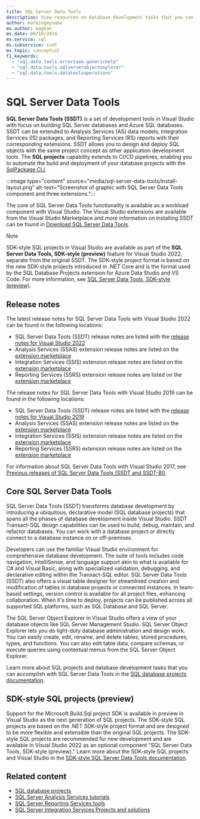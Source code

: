 ```yaml
---
title: SQL Server Data Tools
description: View resources on database development tasks that you can accomplish with SQL Server Data Tools, such as designing tables and creating feature extensions.
author: markingmyname
ms.author: maghan
ms.date: 09/10/2024
ms.service: sql
ms.subservice: ssdt
ms.topic: conceptual
f1_keywords:
  - "sql.data.tools.errortask.generichelp"
  - "sql.data.tools.sqlserverobjectexplorer"
  - "sql.data.tools.datatoolsoperations"
---
```


# SQL Server Data Tools

**SQL Server Data Tools (SSDT)** is a set of development tools in Visual Studio with focus on building SQL Server databases and Azure SQL databases. SSDT can be extended to Analysis Services (AS) data models, Integration Services (IS) packages, and Reporting Services (RS) reports with their corresponding extensions. SSDT allows you to design and deploy SQL objects with the same project concept as other application development tools. The **SQL projects** capability extends to CI/CD pipelines, enabling you to automate the build and deployment of your database projects with the [SqlPackage CLI](../tools/sqlpackage/sqlpackage.md).

:::image type="content" source="media/sql-server-data-tools/install-layout.png" alt-text="Screenshot of graphic with SQL Server Data Tools component and three extensions.":::

The core of SQL Server Data Tools functionality is available as a workload component with Visual Studio. The Visual Studio extensions are available from the Visual Studio Marketplace and more information on installing SSDT can be found in [Download SQL Server Data Tools](download-sql-server-data-tools-ssdt.md).

> [!NOTE]
> SDK-style SQL projects in Visual Studio are available as part of the **SQL Server Data Tools, SDK-style (preview)** feature for Visual Studio 2022, separate from the original SSDT. The SDK-style project format is based on the new SDK-style projects introduced in .NET Core and is the format used by the SQL Database Projects extension for Azure Data Studio and VS Code. For more information, see [SQL Server Data Tools, SDK-style (preview)](sql-server-data-tools-sdk-style.md).

## Release notes

The latest release notes for SQL Server Data Tools with Visual Studio 2022 can be found in the following locations:

- SQL Server Data Tools (SSDT) release notes are listed with the [release notes for Visual Studio 2022](/visualstudio/releases/2022/release-notes)
- Analysis Services (SSAS) extension release notes are listed on the [extension marketplace](https://marketplace.visualstudio.com/items?itemName=ProBITools.MicrosoftAnalysisServicesModelingProjects2022)
- Integration Services (SSIS) extension release notes are listed on the [extension marketplace](https://marketplace.visualstudio.com/items?itemName=SSIS.MicrosoftDataToolsIntegrationServices)
- Reporting Services (SSRS) extension release notes are listed on the [extension marketplace](https://marketplace.visualstudio.com/items?itemName=ProBITools.MicrosoftReportProjectsforVisualStudio2022)

The release notes for SQL Server Data Tools with Visual Studio 2019 can be found in the following locations:

- SQL Server Data Tools (SSDT) release notes are listed with the [release notes for Visual Studio 2019](/visualstudio/releases/2019/release-notes)
- Analysis Services (SSAS) extension release notes are listed on the [extension marketplace](https://marketplace.visualstudio.com/items?itemName=ProBITools.MicrosoftAnalysisServicesModelingProjects)
- Integration Services (SSIS) extension release notes are listed on the [extension marketplace](https://marketplace.visualstudio.com/items?itemName=SSIS.SqlServerIntegrationServicesProjects)
- Reporting Services (SSRS) extension release notes are listed on the [extension marketplace](https://marketplace.visualstudio.com/items?itemName=ProBITools.MicrosoftReportProjectsforVisualStudio)

For information about SQL Server Data Tools with Visual Studio 2017, see [Previous releases of SQL Server Data Tools (SSDT and SSDT-BI)](previous-releases-of-sql-server-data-tools-ssdt-and-ssdt-bi.md).

## Core SQL Server Data Tools

SQL Server Data Tools (SSDT) transforms database development by introducing a ubiquitous, declarative model (SQL database projects) that spans all the phases of database development inside Visual Studio. SSDT Transact-SQL design capabilities can be used to build, debug, maintain, and refactor databases. You can work with a database project or directly connect to a database instance on or off-premises.

Developers can use the familiar Visual Studio environment for comprehensive database development. The suite of tools includes code navigation, IntelliSense, and language support akin to what is available for C# and Visual Basic, along with specialized validation, debugging, and declarative editing within the Transact-SQL editor. SQL Server Data Tools (SSDT) also offers a visual table designer for streamlined creation and modification of tables in database projects or connected instances. In team-based settings, version control is available for all project files, enhancing collaboration. When it's time to deploy, projects can be published across all supported SQL platforms, such as SQL Database and SQL Server.

The SQL Server Object Explorer in Visual Studio offers a view of your database objects like SQL Server Management Studio. SQL Server Object Explorer lets you do light-duty database administration and design work. You can easily create, edit, rename, and delete tables, stored procedures, types, and functions. You can also edit table data, compare schemas, or execute queries using contextual menus from the SQL Server Object Explorer.

Learn more about SQL projects and database development tasks that you can accomplish with SQL Server Data Tools in the [SQL database projects documentation](../tools/sql-database-projects/sql-database-projects.md).

## SDK-style SQL projects (preview)

Support for the Microsoft.Build.Sql project SDK is available in preview in Visual Studio as the next generation of SQL projects. The SDK-style SQL projects are based on the .NET SDK-style project format and are designed to be more flexible and extensible than the original SQL projects. The SDK-style SQL projects are recommended for new development and are available in Visual Studio 2022 as an optional component "SQL Server Data Tools, SDK-style (preview)." Learn more about the SDK-style SQL projects and Visual Studio in the [SDK-style SQL Server Data Tools documentation](sql-server-data-tools-sdk-style.md).

## Related content

- [SQL database projects](../tools/sql-database-projects/sql-database-projects.md)
- [SQL Server Analysis Services tutorials](/analysis-services/analysis-services-tutorials-ssas)
- [SQL Server Reporting Services tools](../reporting-services/tools/reporting-services-tools.md)
- [SQL Server Integration Services Projects and solutions](../integration-services/integration-services-ssis-projects-and-solutions.md)
